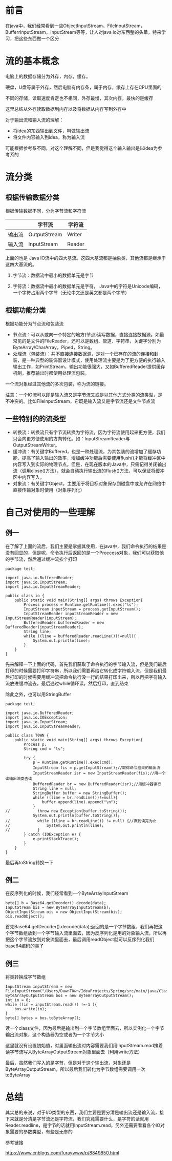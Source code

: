 # 前言

在java中，我们经常看到一些ObjectInputStream，FileInputStream，BufferrInputStream，InputStream等等，让人对java io对东西整的头晕，特来学习，把这些东西做一个区分

# 流的基本概念

电脑上的数据存储分为外存，内存，缓存。

硬盘，U盘等属于外存，然后电脑有内存条，属于内存，缓存上存在CPU里面的

不同的存储，读取速度肯定也不相同，外存最慢，其次内存，最快的是缓存

这里总结从外存读取数据到内存以及将数据从内存写到外存中

对于输出流和输入流的理解：

- 将idea的东西输出到文件，叫做输出流
- 将文件内容输入到idea，称为输入流

可能根据参考系不同，对这个理解不同，但是我觉得这个输入输出是以idea为参考系的

# 流分类

## 根据传输数据分类

根据传输数据不同，分为字节流和字符流

|        | 字节流       | 字符流 |
| ------ | ------------ | ------ |
| 输出流 | OutputStream | Writer |
| 输入流 | InputStream  | Reader |

上面的也是 Java IO流中的四大基流。这四大基流都是抽象类，其他流都是继承于这四大基流的。 

1) 字节流：数据流中最小的数据单元是字节 

2) 字符流：数据流中最小的数据单元是字符， Java中的字符是Unicode编码，一个字符占用两个字节（无论中文还是英文都是两个字节）

## 根据功能分类

根据功能分为节点流和包装流

- 节点流：可以从或向一个特定的地方(节点)读写数据，直接连接数据源。如最常见的是文件的FileReader，还可以是数组、管道、字符串，关键字分别为ByteArray/CharArray，Piped，String。
- 处理流（包装流）：并不直接连接数据源，是对一个已存在的流的连接和封装，是一种典型的装饰器设计模式，使用处理流主要是为了更方便的执行输入输出工作，如PrintStream，输出功能很强大，又如BufferedReader提供缓存机制，推荐输出时都使用处理流包装。

一个流对象经过其他流的多次包装，称为流的链接。

注意：一个IO流可以即是输入流又是字节流又或是以其他方式分类的流类型，是不冲突的。比如FileInputStream，它既是输入流又是字节流还是文件节点流

## 一些特别的的流类型

- 转换流：转换流只有字节流转换为字符流，因为字符流使用起来更方便，我们只会向更方便使用的方向转化。如：InputStreamReader与OutputStreamWriter。
- 缓冲流：有关键字Buffered，也是一种处理流，为其包装的流增加了缓存功能，提高了输入输出的效率，增加缓冲功能后需要使用flush()才能将缓冲区中内容写入到实际的物理节点。但是，在现在版本的Java中，只需记得关闭输出流（调用close()方法），就会自动执行输出流的flush()方法，可以保证将缓冲区中内容写入。
- 对象流：有关键字Object，主要用于将目标对象保存到磁盘中或允许在网络中直接传输对象时使用（对象序列化）

# 自己对使用的一些理解

## 例一

在了解了上面的流后，我们主要是掌握其使用，在java中，我们命令执行的结果是没有回显的，但是呢，命令执行后返回的是一个Proccess对象，我们可以获取他的字节流，然后通过缓冲流挨个打印

```
package test;

import java.io.BufferedReader;
import java.io.InputStream;
import java.io.InputStreamReader;

public class io {
    public static void main(String[] args) throws Exception{
        Process process = Runtime.getRuntime().exec("ls");
        InputStream inputStream = process.getInputStream();
        InputStreamReader inputStreamReader = new InputStreamReader(inputStream);
        BufferedReader bufferedReader = new BufferedReader(inputStreamReader);
        String line;
        while ((line = bufferedReader.readLine())!=null){
            System.out.println(line);
        }
    }
}
```

先来解释一下上面的代码，首先我们获取了命令执行的字节输入流，但是我们最后打印的时候需要打印字符串，所以我们需要再给它转化成字符输入流，但是我们最后打印的时候需要用缓冲流把命令执行没一行的结果打印出来，所以再把字符输入流放进缓冲流去，最后通过while循环读，然后打印，直到结束

除此之外，也可以用StringBuffer

```
package test;

import java.io.BufferedReader;
import java.io.IOException;
import java.io.InputStream;
import java.io.InputStreamReader;

public class T0WN {
    public static void main(String[] args) throws Exception{
        Process p;
        String cmd = "ls";

        try {
            p = Runtime.getRuntime().exec(cmd);
            InputStream fis = p.getInputStream();//取得命令结果的输出流
            InputStreamReader isr = new InputStreamReader(fis);//用一个读输出流类去读
            BufferedReader br = new BufferedReader(isr);//用缓冲器读行
            String line = null;
            StringBuffer buffer = new StringBuffer();
            while ((line = br.readLine())!=null){
                buffer.append(line).append("\n");
            }
//            throw new Exception(buffer.toString());
            System.out.println(buffer.toString());
//            while ((line = br.readLine()) != null) {//直到读完为止
//                System.out.println(line);
//            }
        } catch (IOException e) {
            e.printStackTrace();
        }
    }
}
```

最后再toString转换一下

## 例二

在反序列化的时候，我们经常看到一个ByteArrayInputStream

```
byte[] b = Base64.getDecoder().decode(data);
InputStream bis = new ByteArrayInputStream(b);
ObjectInputStream ois = new ObjectInputStream(bis);
ois.readObject();
```

首先Base64.getDecoder().decode(data);返回的是一个字节数组，我们再把这个字节数组放到一个字节输入流里面去，因为反序列化是用的对象输入流，所以再把这个字节流放到对象流里面去，最后调用readObject就可以反序列化我们base64编码的类了

## 例三

将类转换成字节数组

```
InputStream inputStream = new FileInputStream("/Users/DawnT0wn/IdeaProjects/Spring/src/main/java/ClassLoader/Sun.class");
ByteArrayOutputStream bos = new ByteArrayOutputStream();
int in = 0;
while ((in = inputStream.read()) !=-1 ){
    bos.write(in);
}
byte[] bytes = bos.toByteArray();
```

读一个class文件，因为最后是输出到一个字节数组里面去，所以实例化一个字节输出流对象，这个构造器为空或者为一个字节大小

这里就没有设置初始值，对里面输出流对内容需要我们用InputStream.read挨着读字节流写入ByteArrayOutputStream对象里面去（利用write方法）

最后，虽然我们写入的是字节，但是对于这个输出流，对象还是ByteArrayOutputStream，所以最后我们转化为字节数组需要调用一次toByteArray

# 总结

其实总的来说，对于I/O类型的东西，我们主要是要分清是输出流还是输入流，接下来就是分清是字节流还是字符流，我们究竟需要什么，是字符的话就用Reader.readline，是字节的话就用InputStream.read，另外还需要看看各个IO对象需要的参数类型，有些是无参的



参考链接

https://www.cnblogs.com/furaywww/p/8849850.html